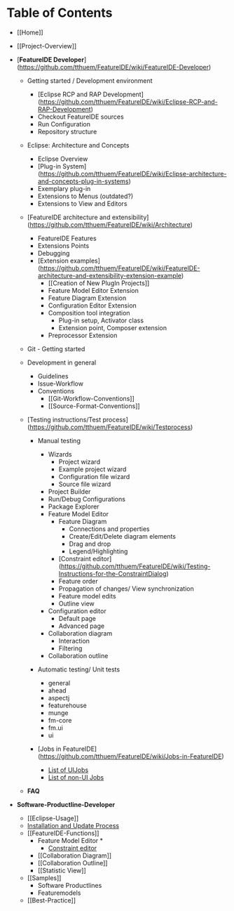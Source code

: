 # Table of Contents

* [[Home]]
* [[Project-Overview]]
* [**FeatureIDE Developer**] (https://github.com/tthuem/FeatureIDE/wiki/FeatureIDE-Developer)
  * Getting started / Development environment
    * [Eclipse RCP and RAP Development] (https://github.com/tthuem/FeatureIDE/wiki/Eclipse-RCP-and-RAP-Development)
	* Checkout FeatureIDE sources
	* Run Configuration
	* Repository structure

  * Eclipse: Architecture and Concepts
    * Eclipse Overview
	* [Plug-in System] (https://github.com/tthuem/FeatureIDE/wiki/Eclipse-architecture-and-concepts-plug-in-systems)
	* Exemplary plug-in
	* Extensions to Menus (outdated?)
	* Extensions to View and Editors
	
  * [FeatureIDE architecture and extensibility] (https://github.com/tthuem/FeatureIDE/wiki/Architecture)
	* FeatureIDE Features
	* Extensions Points
	* Debugging
	* [Extension examples] (https://github.com/tthuem/FeatureIDE/wiki/FeatureIDE-architecture-and-extensibility-extension-example)
	  * [[Creation of New PlugIn Projects]]
	  * Feature Model Editor Extension
	  * Feature Diagram Extension
	  * Configuration Editor Extension
	  * Composition tool integration
		* Plug-in setup, Activator class
		* Extension point, Composer extension
	  * Preprocessor Extension

  * Git - Getting started
  
  * Development in general
    * Guidelines
	* Issue-Workflow
	* Conventions
	  * [[Git-Workflow-Conventions]]
	  * [[Source-Format-Conventions]] 
	
  * [Testing instructions/Test process] (https://github.com/tthuem/FeatureIDE/wiki/Testprocess)
	* Manual testing
	  * Wizards
	    * Project wizard
		* Example project wizard
		* Configuration file wizard
		* Source file wizard
	  * Project Builder
	  * Run/Debug Configurations
	  * Package Explorer
	  * Feature Model Editor
		* Feature Diagram
		  * Connections and properties
		  * Create/Edit/Delete diagram elements
		  * Drag and drop
		  * Legend/Highlighting
		* [Constraint editor] (https://github.com/tthuem/FeatureIDE/wiki/Testing-Instructions-for-the-ConstraintDialog)
		* Feature order
		* Propagation of changes/ View synchronization
		* Feature model edits
		* Outline view
	  * Configuration editor
		* Default page
		* Advanced page
	  * Collaboration diagram
	    * Interaction
		* Filtering
	  * Collaboration outline
	* Automatic testing/ Unit tests
	  * general
	  * ahead
	  * aspectj
	  * featurehouse
	  * munge
	  * fm-core
	  * fm.ui
	  * ui
	  
	* [Jobs in FeatureIDE] (https://github.com/tthuem/FeatureIDE/wiki/Jobs-in-FeatureIDE)
		* [List of UIJobs](https://github.com/tthuem/FeatureIDE/wiki/List-of-UIJobs-created-in-FeatureIDE)
		* [List of non-UI Jobs](https://github.com/tthuem/FeatureIDE/wiki/List-of-non-UI-Jobs-created-in-FeatureIDE)
		
  * **FAQ**
		
* **Software-Productline-Developer**
  * [[Eclipse-Usage]]
  * [Installation and Update Process](https://github.com/tthuem/FeatureIDE/wiki/Installation-And-Update-Process)
  * [[FeatureIDE-Functions]]
	* Feature Model Editor
	  * 
      * [Constraint editor](https://github.com/tthuem/FeatureIDE/wiki/Constraint-Editing-and-the-Constraint-Dialog)
	* [[Collaboration Diagram]]
	* [[Collaboration Outline]]
	* [[Statistic View]]
  * [[Samples]]
    * Software Productlines
	* Featuremodels
  * [[Best-Practice]]